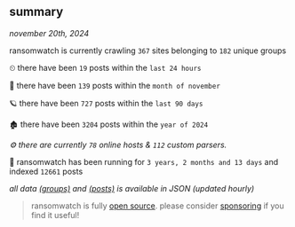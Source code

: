 
## summary
_november 20th, 2024_

ransomwatch is currently crawling `367` sites belonging to `182` unique groups

⏲ there have been `19` posts within the `last 24 hours`

🦈 there have been `139` posts within the `month of november`

🪐 there have been `727` posts within the `last 90 days`

🏚 there have been `3204` posts within the `year of 2024`

_⚙️ there are currently `78` online hosts & `112` custom parsers._

🦕 ransomwatch has been running for `3 years, 2 months and 13 days` and indexed `12661` posts

_all data  [(groups)](http://ransomwhat.telemetry.ltd/groups) and [(posts)](http://ransomwhat.telemetry.ltd/posts) is available in JSON (updated hourly)_

> ransomwatch is fully [open source](https://github.com/joshhighet/ransomwatch#ransomwatch--). please consider [sponsoring](https://github.com/sponsors/joshhighet) if you find it useful!
